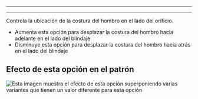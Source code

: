 ***

***

Controla la ubicación de la costura del hombro en el lado del orificio.

*   Aumenta esta opción para desplazar la costura del hombro hacia adelante en el lado del blindaje
*   Disminuye esta opción para desplazar la costura del hombro hacia atrás en el lado del blindaje

## Efecto de esta opción en el patrón

![Esta imagen muestra el efecto de esta opción superponiendo varias variantes que tienen un valor diferente para esta opción](bent\_s3armhole\_sample.svg "Efecto de esta opción en el patrón")
